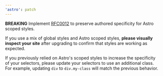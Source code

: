 ```yaml
---
'astro': patch
---
```


**BREAKING** Implement [RFC0012](https://github.com/withastro/rfcs/blob/main/proposals/0012-scoped-css-with-preserved-specificity.md) to preserve authored specificity for Astro scoped styles.

If you use a mix of global styles and Astro scoped styles, **please visually inspect your site** after upgrading to confirm that styles are working as expected. 

If you previously relied on Astro's scoped styles to increase the specificity of your selectors, please update your selectors to use an additional class. For example, updating `div` to `div.my-class` will match the previous behavior.
